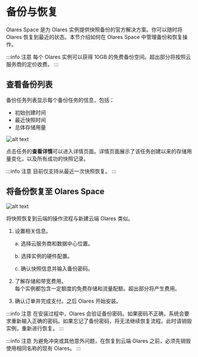 # 备份与恢复

Olares Space 是为 Olares 实例提供快照备份的官方解决方案。你可以随时将 Olares 恢复到最近的状态。本节介绍如何在 Olares Space 中管理备份和恢复操作。

:::info 注意
每个 Olares 实例可以获得 10GB 的免费备份空间。超出部分将按照云服务商的定价收费。
:::

## 查看备份列表

备份任务列表显示每个备份任务的信息，包括：

- 初始创建时间
- 最近快照时间
- 总体存储用量

![alt text](/images/how-to/space/backup_list.jpg)

点击任务的**查看详情**可以进入详情页面。详情页面展示了该任务创建以来的存储用量变化，以及所有成功的快照记录。

:::info 注意
目前仅支持从最近一次快照恢复。
:::

## 将备份恢复至 Olares Space

![alt text](/images/how-to/space/restore_backup_to_the_olares_space.jpg)

将快照恢复到云端的操作流程与新建云端 Olares 类似。

1. 设置相关信息。

   a. 选择云服务商和数据中心位置。

   b. 选择实例的硬件配置。

   c. 确认快照信息并输入备份密码。

2. 了解存储和带宽费用。<br>每个实例都包含一定额度的免费存储和流量配额。超出部分将产生费用。

3. 确认订单并完成支付。之后 Olares 开始安装。

:::info 注意
在安装过程中，Olares 会验证备份密码。如果密码不正确，系统会要求重新输入正确的密码。如果忘记了备份密码，将无法继续恢复流程。此时请销毁实例，重新进行恢复。
:::

:::info 注意
为避免冲突或其他意外问题，在恢复到云端 Olares 之前，必须先销毁使用相同名称的现有 Olares。
:::